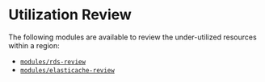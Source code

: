 # Utilization Review

The following modules are available to review the under-utilized resources within a region:

* [`modules/rds-review`](https://github.com/thoughtbot/utilization-review/tree/main/modules/rds-review)
* [`modules/elasticache-review`](https://github.com/thoughtbot/utilization-review/tree/main/modules/elasticache-review)
